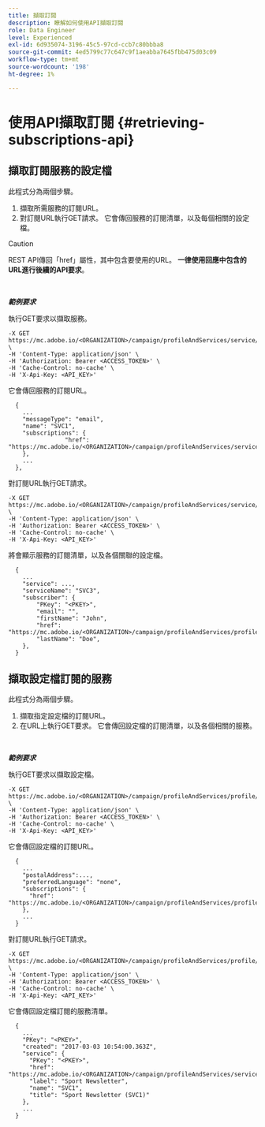 ```yaml
---
title: 擷取訂閱
description: 瞭解如何使用API擷取訂閱
role: Data Engineer
level: Experienced
exl-id: 6d935074-3196-45c5-97cd-ccb7c80bbba8
source-git-commit: 4ed5799c77c647c9f1aeabba7645fbb475d03c09
workflow-type: tm+mt
source-wordcount: '198'
ht-degree: 1%

---
```


# 使用API擷取訂閱 {#retrieving-subscriptions-api}

## 擷取訂閱服務的設定檔

此程式分為兩個步驟。

1. 擷取所需服務的訂閱URL。
1. 對訂閱URL執行GET請求。 它會傳回服務的訂閱清單，以及每個相關的設定檔。

>[!CAUTION]
>
>REST API傳回「href」屬性，其中包含要使用的URL。 <b>一律使用回應中包含的URL進行後續的API要求</b>。

<br/>

***範例要求***

執行GET要求以擷取服務。

```
-X GET https://mc.adobe.io/<ORGANIZATION>/campaign/profileAndServices/service/<PKEY> \
-H 'Content-Type: application/json' \
-H 'Authorization: Bearer <ACCESS_TOKEN>' \
-H 'Cache-Control: no-cache' \
-H 'X-Api-Key: <API_KEY>'
```

它會傳回服務的訂閱URL。

```
  {
    ...
    "messageType": "email",
    "name": "SVC1",
    "subscriptions": {
                "href": "https://mc.adobe.io/<ORGANIZATION>/campaign/profileAndServices/service/<PKEY>/subscriptions/"
    },
    ...
  },
```

對訂閱URL執行GET請求。

```
-X GET https://mc.adobe.io/<ORGANIZATION>/campaign/profileAndServices/service/<PKEY>/subscriptions \
-H 'Content-Type: application/json' \
-H 'Authorization: Bearer <ACCESS_TOKEN>' \
-H 'Cache-Control: no-cache' \
-H 'X-Api-Key: <API_KEY>'
```

將會顯示服務的訂閱清單，以及各個關聯的設定檔。

```
  {
    ...
    "service": ...,
    "serviceName": "SVC3",
    "subscriber": {
        "PKey": "<PKEY>",
        "email": "",
        "firstName": "John",
        "href": "https://mc.adobe.io/<ORGANIZATION>/campaign/profileAndServices/profile/<PKEY>",
        "lastName": "Doe",
    },
  }
```

## 擷取設定檔訂閱的服務

此程式分為兩個步驟。

1. 擷取指定設定檔的訂閱URL。
1. 在URL上執行GET要求。 它會傳回設定檔的訂閱清單，以及各個相關的服務。

<br/>

***範例要求***

執行GET要求以擷取設定檔。

```
-X GET https://mc.adobe.io/<ORGANIZATION>/campaign/profileAndServices/profile/<PKEY> \
-H 'Content-Type: application/json' \
-H 'Authorization: Bearer <ACCESS_TOKEN>' \
-H 'Cache-Control: no-cache' \
-H 'X-Api-Key: <API_KEY>'
```

它會傳回設定檔的訂閱URL。

```
  {
    ...
    "postalAddress":...,
    "preferredLanguage": "none",
    "subscriptions": {
      "href": "https://mc.adobe.io/<ORGANIZATION>/campaign/profileAndServices/profile/<PKEY>/subscriptions/"
    },
    ...
  }
```

對訂閱URL執行GET請求。

```
-X GET https://mc.adobe.io/<ORGANIZATION>/campaign/profileAndServices/profile/<PKEY>/subscriptions \
-H 'Content-Type: application/json' \
-H 'Authorization: Bearer <ACCESS_TOKEN>' \
-H 'Cache-Control: no-cache' \
-H 'X-Api-Key: <API_KEY>'
```

它會傳回設定檔訂閱的服務清單。

```
  {
    ...
    "PKey": "<PKEY>",
    "created": "2017-03-03 10:54:00.363Z",
    "service": {
      "PKey": "<PKEY>",
      "href": "https://mc.adobe.io/<ORGANIZATION>/campaign/profileAndServices/service/<PKEY>",
      "label": "Sport Newsletter",
      "name": "SVC1",
      "title": "Sport Newsletter (SVC1)"
    },
    ...
  }
```
